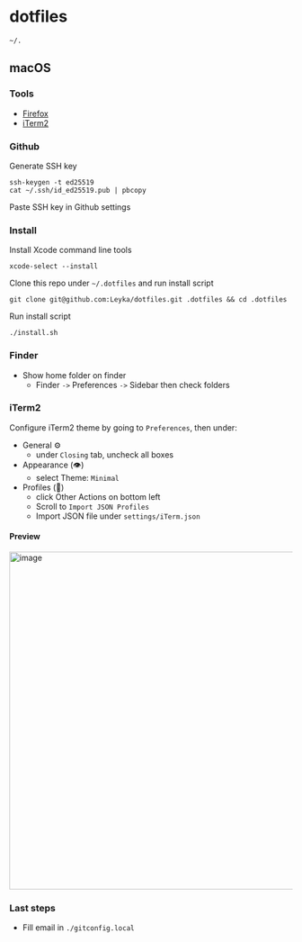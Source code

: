 # dotfiles

`~/.`

## macOS

### Tools

- [Firefox](https://www.mozilla.org/en-CA/firefox/new/)
- [iTerm2](https://iterm2.com/downloads.html)

### Github

Generate SSH key

```
ssh-keygen -t ed25519
cat ~/.ssh/id_ed25519.pub | pbcopy
```

Paste SSH key in Github settings

### Install

Install Xcode command line tools

```
xcode-select --install
```

Clone this repo under `~/.dotfiles` and run install script

```
git clone git@github.com:Leyka/dotfiles.git .dotfiles && cd .dotfiles
```

Run install script

```
./install.sh
```

### Finder

- Show home folder on finder
  - Finder `->` Preferences `->` Sidebar then check folders

### iTerm2

Configure iTerm2 theme by going to `Preferences`, then under:

- General ⚙️
  - under `Closing` tab, uncheck all boxes
- Appearance (👁)
  - select Theme: `Minimal`
- Profiles (👤)
  - click Other Actions on bottom left
  - Scroll to `Import JSON Profiles`
  - Import JSON file under `settings/iTerm.json`


#### Preview
<img width="600" alt="image" src="https://user-images.githubusercontent.com/8690545/172064332-595fd827-469a-4823-b778-7571e50e4159.png">



### Last steps

- Fill email in `./gitconfig.local`
